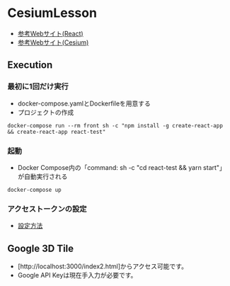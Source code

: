 # CesiumLesson

- [参考Webサイト(React)](https://qiita.com/Bashi50/items/8086e27c8e356e786227)
- [参考Webサイト(Cesium)](https://qiita.com/Bashi50/items/8086e27c8e356e786227)

## Execution

### 最初に1回だけ実行

- docker-compose.yamlとDockerfileを用意する
- プロジェクトの作成

```
docker-compose run --rm front sh -c "npm install -g create-react-app && create-react-app react-test"
```

### 起動

- Docker Compose内の「command: sh -c "cd react-test && yarn start"」が自動実行される

```
docker-compose up
```

### アクセストークンの設定

- [設定方法](https://zenn.dev/lesserpanda/articles/2baa2f6eed690b)

## Google 3D Tile

- [http://localhost:3000/index2.html]からアクセス可能です。
- Google API Keyは現在手入力が必要です。

